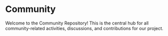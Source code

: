 # Community
Welcome to the Community Repository! This is the central hub for all community-related activities, discussions, and contributions for our project.
